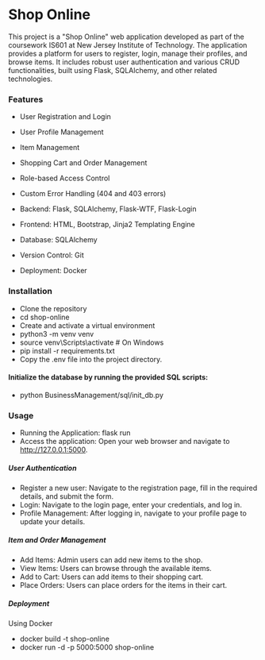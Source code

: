 # Shop Online 

This project is a "Shop Online" web application developed as part of the coursework IS601 at New Jersey Institute of Technology. The application provides a platform for users to register, login, manage their profiles, and browse items. It includes robust user authentication and various CRUD functionalities, built using Flask, SQLAlchemy, and other related technologies.
### Features
- User Registration and Login
- User Profile Management
- Item Management
- Shopping Cart and Order Management
- Role-based Access Control
- Custom Error Handling (404 and 403 errors)

- Backend: Flask, SQLAlchemy, Flask-WTF, Flask-Login
- Frontend: HTML, Bootstrap, Jinja2 Templating Engine
- Database: SQLAlchemy
- Version Control: Git
- Deployment: Docker
### Installation
- Clone the repository
- cd shop-online
- Create and activate a virtual environment
- python3 -m venv venv
- source venv\Scripts\activate # On Windows
- pip install -r requirements.txt
- Copy the .env file into the project directory.
#### Initialize the database by running the provided SQL scripts:
- python BusinessManagement/sql/init_db.py
### Usage
- Running the Application: flask run
- Access the application: Open your web browser and navigate to http://127.0.0.1:5000.
##### User Authentication
- Register a new user: Navigate to the registration page, fill in the required details, and submit the form.
- Login: Navigate to the login page, enter your credentials, and log in.
- Profile Management: After logging in, navigate to your profile page to update your details.
##### Item and Order Management
- Add Items: Admin users can add new items to the shop.
- View Items: Users can browse through the available items.
- Add to Cart: Users can add items to their shopping cart.
- Place Orders: Users can place orders for the items in their cart.
##### Deployment
Using Docker
- docker build -t shop-online 
- docker run -d -p 5000:5000 shop-online
